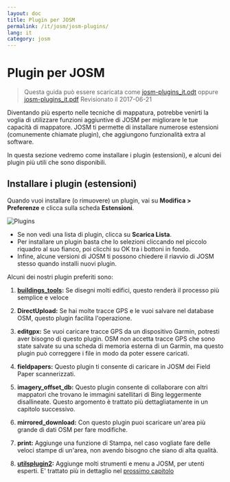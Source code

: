 ```yaml
---
layout: doc
title: Plugin per JOSM
permalink: /it/josm/josm-plugins/
lang: it
category: josm
---
```


Plugin per JOSM
============

> Questa guida può essere scaricata come [josm-plugins_it.odt](/files/josm-plugins_it.odt) oppure [josm-plugins_it.pdf](/files/josm-plugins_it.pdf)
> Revisionato il 2017-06-21

Diventando più esperto nelle tecniche di mappatura, potrebbe venirti la voglia di utilizzare funzioni aggiuntive di JOSM per migliorare le tue capacità di mappatore. JOSM ti permette di installare numerose estensioni (comunemente chiamate plugin), che aggiungono funzionalità extra al software.

In questa sezione vedremo come installare i plugin (estensioni), e alcuni dei plugin più utili che sono disponibili.

Installare i plugin (estensioni)
-------------------
Quando vuoi installare (o rimuovere) un plugin, vai su **Modifica \> Preferenze** e clicca sulla scheda **Estensioni**.

![Plugins][]

* Se non vedi una lista di plugin, clicca su **Scarica Lista**.
* Per installare un plugin basta che lo selezioni cliccando nel piccolo riquadro al suo fianco, poi clicchi su OK tra i bottoni in fondo.
* Infine, alcune versioni di JOSM ti possono chiedere il riavvio di JOSM stesso quando installi nuovi plugin.

Alcuni dei nostri plugin preferiti sono:

1. **[buildings_tools](it/josm/josm-more-plugins/):** Se disegni molti edifici, questo renderà il processo più semplice e veloce

2. **DirectUpload:** Se hai molte tracce GPS e le vuoi salvare nel database OSM, questo plugin facilita l'operazione.

3. **editgpx:** Se vuoi caricare tracce GPS da un dispositivo Garmin, potresti aver bisogno di questo plugin. OSM non accetta tracce GPS che sono state salvate su una scheda di memoria esterna di un Garmin, ma questo plugin può correggere i file in modo da poter essere caricati.

4. **fieldpapers:** Questo plugin ti consente di caricare in JOSM dei Field Paper scannerizzati.

5. **imagery_offset_db:** Questo plugin consente di collaborare con altri mappatori che trovano le immagini satellitari di Bing leggermente disallineate. Questo argomento è trattato più dettagliatamente in un capitolo successivo.

6. **mirrored_download:** Con questo plugin puoi scaricare un'area più grande di dati OSM per fare modifiche.

7. **print:** Aggiunge una funzione di Stampa, nel caso vogliate fare delle veloci stampe di un'area, non avendo bisogno che siano di alta qualità.

8. **[utilsplugin2](it/josm/josm-more-plugins/):** Aggiunge molti strumenti e menu a JOSM, per utenti esperti. E' trattato più in dettaglio nel [prossimo capitolo](/it/josm/josm-more-plugins)



<!-- il resto di questa sezione deve essere modificato, e/o spostato in altre sezioni,
    per ora è commentato


- [Mirrored Download]({{site.baseurl}}/it/beginner/josm-plugins/#mirrored-download) (consente di scaricare più dati OSM)
- [Direct Upload]({{site.baseurl}}/it/beginner/josm-plugins/#direct-upload) (consente di caricare tracce GPS)
- [Editgpx]({{site.baseurl}}/it/beginner/josm-plugins/#edit-gpx) (consente di modificare file GPX)
- [Print]({{site.baseurl}}/it/beginner/josm-plugins/#print)

Raccomandiamo anche di scaricare questi plugin, che sono discussi in altri
capitoli:

- FieldPapers
- Buildings\_tool
- Utilsplugin2

![Restart JOSM][]

Prova a selezionare "Riavvia JOSM" e nota il riavvio automatico del programma.

Mirrored Download
-----------------

![Mirrored Download][]

__Mirrored Download__ velocizza lo scarico dei
dati OSM per modificarli. Invece di prendere i dati dal
server centrale OSM, consente di prenderli da un "mirror", che è una replica
esatta dei dati, in una locazione più veloce da accedere.

Una volta installato il plugin (e riavviato JOSM), vedrete
una voce nuova nel menu File, "Scarica da mirror OSM..."

![Download from OSM Mirror][]

Lo scarico dei dati è esattamente lo stesso processo che avete imparato prima, ma
può essere molto più veloce!

Direct Upload
-------------

![Direct Upload][]

__DirectUpload__ carica tracce GPX direttamente su OSM
tramite JOSM (altre informazioni sono disponibili nella **Appendice**). Una volta
che il plugin è installato (e avete riavviato JOSM), vedrete
una nuova voce "Carica tracce" nel menu "Strumenti".

![Upload Traces Item][]

Quando cliccate sul pulsante "Carica tracce" comparirà questa finestra:

![Upload Traces Window][]

Scrivete le parole chiave (separate da virgola, senza spazi) relative alla vostra
traccia GPS nel riquadro "Etichette (separate da virgola)". Per esempio,
"Nazione,regione,città,quartiere,nome strada". Indicate poi una
descrizione delle vostre etichette. Una lista a scorrimento vi consentirà di riutilizzare
precedenti etichette e descrizioni. Infine, scegliete il tipo di visibilità che
volete dare alla vostra traccia. Ci sono quattro livelli da privato a
identificabile (tutte spiegate più avanti in [Appendix]{{site.baseurl}}/learnosm/it/).

Clicca su Carica Traccia. Se non siete connessi al vostro account OSM,
fatelo ora.

Una volta caricato con successo, l'area Testo visualizzerà l'esito "OK"
ed il pulsante "Carica Traccia" non sarà selezionabile. Ulteriori informazioni
relative a questo plugin ed ai caricamenti GPS sono disponibili in  [Appendix]({{site.baseurl}}/learnosm/en/).

Edit gpx
--------

![Edit Gpx][]

**EditGpx** consente di aggiustare tracce registrate GPX
prima di caricarle in OSM. Sovente le tracce hanno delle parti che
volete rimuovere. Quindi questo plugin cancella dei punti delle tracce in
modo veloce ed elimina i marcatori di data-ora da una traccia.

Una volta installato il plugin (e riavviato JOSM), vedrete
questo nuovo strumento nella barra degli strumenti sulla sinistra.

![Edit Gpx Tool Icon][]

1. Apri un file GPX in JOSM!

![Open GPX File][]

2. Selezionate il nuovo pulsante nella barra dei pulsanti a sinistra

![Edit Gpx Tool Icon][]

e i dati gpx saranno importati in un nuovo livello EditGpx. Ogni
nodo della traccia sarà evidenziato in giallo.

![GPX Nodes All][]

3. Ora marca i punti (cliccandoli) o le aree (disegnandogli un rettangolo
intorno) che volete cancellare. L'evidenziazione in giallo
scompare.

![GPX Nodes Selected][]

4. Clic con il pulsante destro sul nome del livello e scegliete \<\<Convert to GPX layer\>\>
nel menu \<\<Context\>\>.

5. Ora potete salvare come file il livello normale GPX oppure caricare i dati su
OSM (per es. usando il
plugin [DirectUpload](http://josm.openstreetmap.de/wiki/Plugins)).

Print
-----

![Print Plugin][]

Se volete un modo veloce e facile per stampare una mappa mentre state modificando in
JOSM, installate il __plugin print__. Anche se non potrete
fare niente di ricercato con queste stampe, è un buon modo per fare stampe
 velocemente e facilmente. Una volta installato il plugin, una nuova voce
"Stampa..." sarà disponibile nel menù FIle.

![Print Menu Item][]

Selezionando questa voce si aprirà la finestra di stampa, qui riportata:

![Print Dialog][]

Qui potete cambiare le impostazioni della stampante. Se non vedete niente
sulla pagina, selezionate la casella di "Anteprima Mappa" sulla destra. Zoomate di più
o di meno sulla mappa cambiando il numero nel riquadro "Scala". Aumentate la
risoluzione cambiando il numero dopo "ppi". Quando avete finito
di modificare le impostazioni, selezionate "Stampa".

Conclusioni
-------

Ci sono vari plugin utili, disponibili in JOSM. Continuate pure a
a esplorare tra i molti altri plugin. Come avete già visto, il
menu Preferenze ha una breve descrizione di ogni plugin, e potete
aprire una pagina web con più informazioni selezionando il link
"Altre info..." dopo la descrizione.

![More Info Link][]

Buona fortuna!

Appendice
--------

Dettagli DirectUpload
--------------------

![Direct Upload Plugin][]

Aggiungere le vostre tracce GPS e waypoint sul server OSM è utile per
molte ragioni.
__(Se non volete che altri vedano le vostre tracce GPX tralasciate questo capitolo. Potete semplicemente visualizzare i vostri file GPX con JOSM, perciò salvateli localmente).
Innanzi tutto, le tracce GPS sono il modo più utile per raccogliere e
georeferenziare oggetti in OSM. Vedi [Aerial Imagery](/in/josm/aerial-imagery/)
Le unità GPS hanno un'accuratezza maggiore delle foto satellitari e perciò sono
uno strumento utile per controllare quanto scarto hanno le immagini satellitari. Usando
molte tracce GPS (più ce ne sono più aumenta la capacità di
determinare l'accuratezza della geolocazione) consente di stabilire se l'immagine
di sfondo è disallineata.

Caricare le tracce sul server consente una condivisione maggiore di informazione.
Consente a chi non ha accesso alla zona, semplicemente perché
non vive in quell'area oppure non ha strumenti GPS,
di supportare la digitalizzazione. Ci sono due modi di caricare le vostre
tracce: 1) con il plugin di JOSM oppure 2) sul sito web principale di OSM.

Nota: I waypoint GPS non possono essere caricati direttamente nel database OSM.
Possono comunque essere convertiti in tracce e quindi essere caricati temporaneamente,
per esempio per poter essere visualizzati come oggetti di sfondo in Potlatch.

Dopo aver aperto in JOSM il vostro file GPX selezionate GPS
nella barra dei menù e selezionate "Carica tracciati". Descrivete il file GPX,
specificate delle etichette, e la visibilità. Per la visibilità, potete scegliere tra
privata, tracciabile, pubblica o identificabile.

1.  **Identificabile**: La vostra traccia sarà mostrata pubblicamente nelle Vostre
    tracce GPS e nella lista delle tracce GPS pubbliche. Altri utenti possono
    scaricare la traccia e collegarla al vostro nome utente. Anche i
    marcatori data-ora dei punti saranno disponibili tramite le API
    GPS pubbliche.

2.  **Pubblica**: La vostra traccia sarà mostrata pubblicamente nelle Vostre tracce GPS
    e nella lista delle tracce GPS pubbliche. Altri utenti possono
    scaricare la traccia dalla lista delle tracce pubbliche, compresi i marcatori
    di data-ora. Però i dati mostrati nelle API non referenziano
     la vostra pagina delle tracce, né sono disponibili i marcatori di data-ora, anche se i punti
    sono ordinati cronologicamente.

1. **Tracciabile**: La traccia **non** comparirà in nessuna lista
    pubblica, ma i punti della traccia saranno ancora disponibili tramite le
    API GPS **con i marcatori di data-ora**. Altri utenti potranno
    scaricare i punti della traccia che però non saranno a te
    associabili .

2. **Privata**: La traccia **non** comparirà in nessuna lista
    pubblica. I punti della traccia saranno disponibili in ordine cronologico
    tramite le API GPS pubbliche **senza marcatori di data-ora**.

![DirectUpload Traces Options][]

Caricamento online delle tracce GPS
---------------------------

1. Andate
su [https://www.openstreetmap.org/](https://www.openstreetmap.org/) e collegatevi con il vostro nome utente.

2. Selezionate "Tracciati GPS" nel banner a sinistra.

![Left Banner][]

3. Selezionate
[carica un tracciato](https://www.openstreetmap.org/trace/create).
Da qui potete anche **vedere solo i vostri tracciati** per rivedere le tracce GPS precedenti.

4. Cercate il vostro file in "Scegli File". Descrivetelo nella casella
Descrizione, associategli delle etichette, e scegliete il tipo di Visibilità che deve avere.
Se avete molti file .gpx potete comprimerli in un file zip e
caricare quest'ultimo. Sarà trattato come un unico, grande file gpx e sarà creata
una sola riga nella lista delle tracce.

![Online Upload Traces Options][]

5. Selezionate *Carica*.

  Il file sarà caricato sul server OSM, e sarà aggiunto alla
coda di file in attesa di essere inseriti nel database.

[Plug Icon]: /images/josm/josm-plugins_image00_plug-icon.png
[Restart JOSM]: /images/josm/josm-plugins_image01_restart-josm.png
[Mirrored Download]: /images/josm/josm-plugins_image02_mirrored_download.png
[Download from OSM Mirror]: /images/josm/josm-plugins_image03_download-from-osm-mirror.png
[Direct Upload]: /images/josm/josm-plugins_image04_direct-upload.png
[Upload Traces Item]: /images/josm/josm-plugins_image05_upload-traces-item.png
[Upload Traces Window]: /images/josm/josm-plugins_image06_upload-traces-window.png
[Edit Gpx]: /images/josm/josm-plugins_image07_edit-gpx.png
[Edit Gpx Tool Icon]: /images/josm/josm-plugins_image08_edit-gpx-tool-icon.png
[Open GPX File]: /images/josm/josm-plugins_image09_open-gpx-file.png
[GPX Nodes All]: /images/josm/josm-plugins_image10_gpx-nodes-all.png
[GPX Nodes Selected]: /images/josm/josm-plugins_image11_gpx-nodes-selected.png
[Print Plugin]: /images/josm/josm-plugins_image12_print-plugin.png
[Print Menu Item]: /images/josm/josm-plugins_image13_print-menu.png
[Print Dialog]: /images/josm/josm-plugins_image14_print-dialog.png
[More Info Link]: /images/josm/josm-plugins_image15_more-info-link.png
[Direct Upload Plugin]: /images/josm/josm-plugins_image16_direct-upload-plugin.png
[DirectUpload Traces Options]: /images/josm/josm-plugins_image17_directupload-traces.png
[Left Banner]: /images/josm/josm-plugins_image18_left-banner.png
[Online Upload Traces Options]: /images/josm/josm-plugins_image19_online-upload-traces.png

-->


[Plugins]: /images/josm/josm-plugins_image00_plug-icon.png
